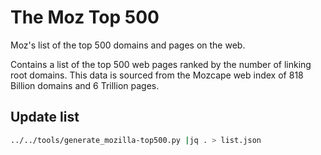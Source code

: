 # The Moz Top 500
Moz's list of the top 500 domains and pages on the web.

Contains a list of the top 500 web pages ranked by the number of linking root domains. This data is sourced from the Mozcape web index of 818 Billion domains and 6 Trillion pages.

## Update list

```bash
../../tools/generate_mozilla-top500.py |jq . > list.json
```
